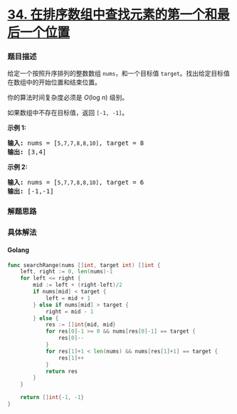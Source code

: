 # [34. 在排序数组中查找元素的第一个和最后一个位置](https://leetcode-cn.com/problems/find-first-and-last-position-of-element-in-sorted-array)

### 题目描述

<p>给定一个按照升序排列的整数数组 <code>nums</code>，和一个目标值 <code>target</code>。找出给定目标值在数组中的开始位置和结束位置。</p>

<p>你的算法时间复杂度必须是&nbsp;<em>O</em>(log <em>n</em>) 级别。</p>

<p>如果数组中不存在目标值，返回&nbsp;<code>[-1, -1]</code>。</p>

<p><strong>示例 1:</strong></p>

<pre><strong>输入:</strong> nums = [<code>5,7,7,8,8,10]</code>, target = 8
<strong>输出:</strong> [3,4]</pre>

<p><strong>示例&nbsp;2:</strong></p>

<pre><strong>输入:</strong> nums = [<code>5,7,7,8,8,10]</code>, target = 6
<strong>输出:</strong> [-1,-1]</pre>



### 解题思路


### 具体解法

#### **Golang**
```go
func searchRange(nums []int, target int) []int {
	left, right := 0, len(nums)-1
	for left <= right {
		mid := left + (right-left)/2
		if nums[mid] < target {
			left = mid + 1
		} else if nums[mid] > target {
			right = mid - 1
		} else {
			res := []int{mid, mid}
			for res[0]-1 >= 0 && nums[res[0]-1] == target {
				res[0]--
			}
			for res[1]+1 < len(nums) && nums[res[1]+1] == target {
				res[1]++
			}
			return res
		}
	}

	return []int{-1, -1}
}
```


